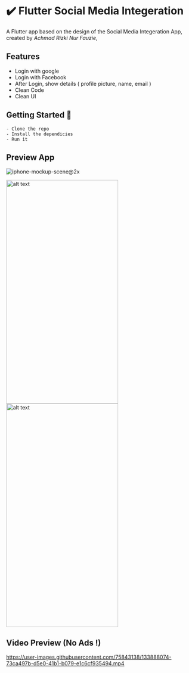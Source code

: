 # ✔️ Flutter Social Media Integeration

A Flutter app based on the design of the Social Media Integeration App, created by *Achmad Rizki Nur Fauzie*,

## Features
- Login with google
- Login with Facebook
- After Login, show details ( profile picture, name, email )
- Clean Code
- Clean UI
## Getting Started 🚀

```shell
- Clone the repo
- Install the dependicies
- Run it
```

## Preview App
![iphone-mockup-scene@2x](https://user-images.githubusercontent.com/75843138/133869389-52e01af0-5571-424c-b9c8-4fee0c053f85.png)

<img src="https://user-images.githubusercontent.com/75843138/133869227-797451f1-f8d5-4d73-bcfb-ea3c43e8be08.jpg" alt="alt text" width="300" height="600"> <img src="https://user-images.githubusercontent.com/75843138/133869231-2ea19d22-ccef-498f-b9f6-e1bc3fc10d8b.jpg" alt="alt text" width="300" height="600">

## Video Preview (No Ads !)
https://user-images.githubusercontent.com/75843138/133888074-73ca497b-d5e0-41b1-b079-e1c6cf935494.mp4

